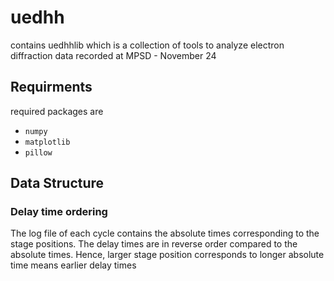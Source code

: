 # uedhh

contains uedhhlib which is a collection of tools to analyze electron diffraction data recorded at MPSD - November 24

## Requirments

required packages are

- ```numpy```
- ```matplotlib```
- ```pillow```


## Data Structure

### Delay time ordering

The log file of each cycle contains the absolute times corresponding to the stage positions. The delay times are in reverse order compared to the absolute times. Hence, larger stage position corresponds to longer absolute time means earlier delay times
